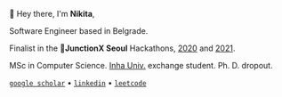 👋 Hey there, I'm **Nikita**,

Software Engineer based in Belgrade.

Finalist in the 🚀**JunctionX Seoul** Hackathons, [2020](https://xtenzq.github.io/img/junction2020.0a15fc6a.jpg) and [2021](https://xtenzq.github.io/img/junction2021.e5b28d8d.jpg). 

MSc in Computer Science. [Inha Univ.](https://eng.inha.ac.kr/eng/index.do) exchange student. Ph. D. dropout.

[`google scholar`](https://scholar.google.com/citations?user=qy3ZD4IAAAAJ&hl=en) • [`linkedin`](https://www.linkedin.com/in/xtenzq/) • [`leetcode`](https://leetcode.com/u/xtenzQ/)
